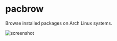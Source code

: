 # pacbrow

Browse installed packages on Arch Linux systems.

![screenshot](https://github.com/maxgmr/pacbrow/blob/main/pictures/screenshot.png?raw=true)
